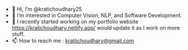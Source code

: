 - 👋 Hi, I’m @kratichoudhary25
- 👀 I’m interested in Computer Vision, NLP, and Software Development.
- 🌱 I recently started working on my portfolio website https://kratichoudhary.netlify.app/ would update it as I work on more stuff.
- 📫 How to reach me : kratiichoudhary@gmail.com

<!---
kratichoudhary25/kratichoudhary25 is a ✨ special ✨ repository because its `README.md` (this file) appears on your GitHub profile.
You can click the Preview link to take a look at your changes.
--->
